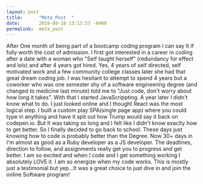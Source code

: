 ```yaml
---
layout: post
title:      "Meta_Post  "
date:       2019-08-18 13:13:57 -0400
permalink:  meta_post
---
```


After One month of being part of a bootcamp coding program I can say It if fully worth the cost of admission. I first got interested in a career in coding after a date with a woman who "Self taught herself" (redundancy for effect and lols) and after 4 years got hired. Yes, 4 years of self directed, self motivated work and a few community college classes later she had that great dream coding job. I was hesitant to attempt to spend 4 years but a coworker who was one semester shy of a software engineering degree (and changed to medicine last minute) told me to "Just code, don't worry about how long it takes". With that I started JavaScrippting. A year later I didn't know what to do. I just looked online and I thought React was the most logical step. I built a custom play SPA(single page app) where you could type in anything and have it spit out how Trump would say it back on codepen.io. But It was taking so long and I felt like I didn't know exaclty how to get better. So I finally decided to go back to school. These days just knowing how to code is probably better than the Degree. Now 30+ days in I'm almost as good as a Ruby developer as a JS developer. The deadlines, direction to follow, and assignments really get you to progress and get better. I am so excited and when I code and I get something working I absolutely LOVE it. I am so energize when my code works. This is mostly just a testimonial but yep...It was a great choice to just dive in and join the online Software program!
